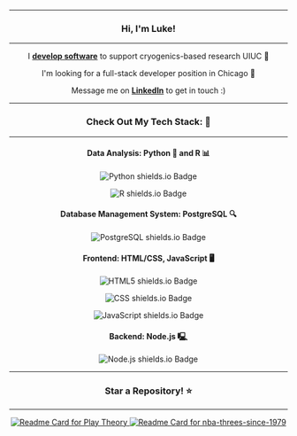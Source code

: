 <div align="center">
    <hr/>
    <h3>Hi, I'm Luke!</h3>
    <hr/>
    <p>I <a href="https://github.com/UIUC-Helium-Recovery" target="_blank"><b>develop software</b></a> to support cryogenics-based research UIUC 🔬</p>
    <p>I'm looking for a full-stack developer position in Chicago 🌇</p> 
    <p>Message me on <a href="https://www.linkedin.com/in/luke-marren-aa9912206/" target="_blank"><b>LinkedIn</b></a> to get in touch :)</p>
    <hr/>
    <h3>Check Out My Tech Stack: 🤖</h3>
    <hr/>
    <h4>Data Analysis: Python 🐍 and R 📊</h4>
    <p>
        <img src="https://img.shields.io/badge/Python-3+ years-blue?logo=python&logoColor=FFD43B&style=for-the-badge" alt="Python shields.io Badge"/>     
    </p>
    <p>
        <img src="https://img.shields.io/badge/R-3+ years-blue?logo=R&logoColor=276DC3&style=for-the-badge" alt="R shields.io Badge"/>     
    </p>
    <h4>Database Management System: PostgreSQL 🔍</h4>
    <p>
        <img src="https://img.shields.io/badge/PostgreSQL-1 year-blue?logo=postgresql&logoColor=4169E1&style=for-the-badge" alt="PostgreSQL shields.io Badge"/>     
    </p>
    <h4>Frontend: HTML/CSS, JavaScript 🖥️</h4>
    <p>
        <img src="https://img.shields.io/badge/HTML5-1 year-blue?logo=html5&logoColor=E34F26&style=for-the-badge" alt="HTML5 shields.io Badge"/>     
    </p>
    <p>
        <img src="https://img.shields.io/badge/CSS-1 year-blue?logo=CSS3&logoColor=264de4&style=for-the-badge" alt="CSS shields.io Badge"/>
    </p>
    <p>
        <img src="https://img.shields.io/badge/JavaScript-1 year-blue?logo=JavaScript&logoColor=f0db4f&style=for-the-badge" alt="JavaScript shields.io Badge"/>
    </p>
    <h4>Backend: Node.js 🖳</h4>
    <p>
        <img src="https://img.shields.io/badge/Node.js-1 year-blue?logo=Node.js&logoColor=3C873A&style=for-the-badge" alt="Node.js shields.io Badge"/>
    </p>
    <hr/>
    <h3>Star a Repository! ⭐</h3>
    <hr/>
    <a href="https://github.com/lmarren1/cbb-stats?tab=readme-ov-file" target="_blank">
        <img src="https://github-readme-stats.vercel.app/api/pin/?username=lmarren1&repo=cbb-stats&show_owner=true&theme=radical" alt="Readme Card for Play Theory" />
    </a>
    <a href="https://github.com/lmarren1/nba-threes-since-1979?tab=readme-ov-file" target="_blank">
        <img src="https://github-readme-stats.vercel.app/api/pin/?username=lmarren1&repo=nba-threes-since-1979&show_owner=true&theme=radical" alt="Readme Card for nba-threes-since-1979" />
    </a>
</div>
